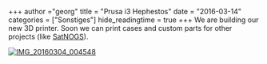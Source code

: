 +++
author ="georg"
title = "Prusa i3 Hephestos"
date = "2016-03-14"
categories = ["Sonstiges"]
hide_readingtime = true
+++
We are building our new 3D printer. Soon we can print cases and custom parts for other projects (like [SatNOGS](https://satnogs.org/ "SatNOGS" )).

[![IMG_20160304_004548](/uploads/2016/03/IMG_20160304_004548-300x225.jpg)](/uploads/2016/03/IMG_20160304_004548.jpg)
